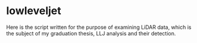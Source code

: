# lowleveljet
Here is the script written for the purpose of examining LiDAR data, which is the subject of my graduation thesis, LLJ analysis and their detection.
